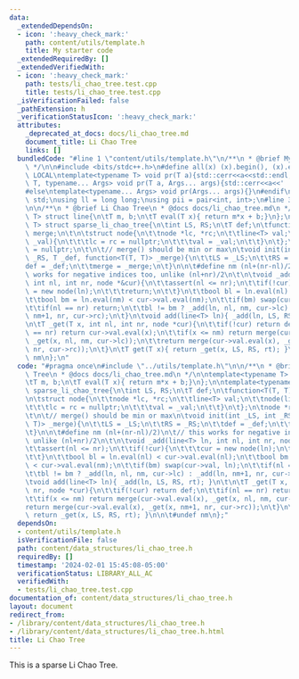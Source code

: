 ```yaml
---
data:
  _extendedDependsOn:
  - icon: ':heavy_check_mark:'
    path: content/utils/template.h
    title: My starter code
  _extendedRequiredBy: []
  _extendedVerifiedWith:
  - icon: ':heavy_check_mark:'
    path: tests/li_chao_tree.test.cpp
    title: tests/li_chao_tree.test.cpp
  _isVerificationFailed: false
  _pathExtension: h
  _verificationStatusIcon: ':heavy_check_mark:'
  attributes:
    _deprecated_at_docs: docs/li_chao_tree.md
    document_title: Li Chao Tree
    links: []
  bundledCode: "#line 1 \"content/utils/template.h\"\n/**\n * @brief My starter code\n\
    \ */\n\n#include <bits/stdc++.h>\n#define all(x) (x).begin(), (x).end()\n\n#ifdef\
    \ LOCAL\ntemplate<typename T> void pr(T a){std::cerr<<a<<std::endl;}\ntemplate<typename\
    \ T, typename... Args> void pr(T a, Args... args){std::cerr<<a<<' ',pr(args...);}\n\
    #else\ntemplate<typename... Args> void pr(Args... args){}\n#endif\n\nusing namespace\
    \ std;\nusing ll = long long;\nusing pii = pair<int, int>;\n#line 3 \"content/data_structures/li_chao_tree.h\"\
    \n\n/**\n * @brief Li Chao Tree\n * @docs docs/li_chao_tree.md\n */\n\ntemplate<typename\
    \ T> struct line{\n\tT m, b;\n\tT eval(T x){ return m*x + b;}\n};\n\ntemplate<typename\
    \ T> struct sparse_li_chao_tree{\n\tint LS, RS;\n\tT def;\n\tfunction<T(T, T)>\
    \ merge;\n\t\n\tstruct node{\n\t\tnode *lc, *rc;\n\t\tline<T> val;\n\t\tnode(line<T>\
    \ _val){\n\t\t\tlc = rc = nullptr;\n\t\t\tval = _val;\n\t\t}\n\t};\n\tnode *rt\
    \ = nullptr;\n\t\n\t// merge() should be min or max\n\tvoid init(int _LS, int\
    \ _RS, T _def, function<T(T, T)> _merge){\n\t\tLS = _LS;\n\t\tRS = _RS;\n\t\t\
    def = _def;\n\t\tmerge = _merge;\n\t}\n\n\t#define nm (nl+(nr-nl)/2)\n\t// this\
    \ works for negative indices too, unlike (nl+nr)/2\n\t\n\tvoid _add(line<T> ln,\
    \ int nl, int nr, node *&cur){\n\t\tassert(nl <= nr);\n\t\tif(!cur){\n\t\t\tcur\
    \ = new node(ln);\n\t\t\treturn;\n\t\t}\n\t\tbool bl = ln.eval(nl) < cur->val.eval(nl);\n\
    \t\tbool bm = ln.eval(nm) < cur->val.eval(nm);\n\t\tif(bm) swap(cur->val, ln);\n\
    \t\tif(nl == nr) return;\n\t\tbl != bm ? _add(ln, nl, nm, cur->lc) : _add(ln,\
    \ nm+1, nr, cur->rc);\n\t}\n\tvoid add(line<T> ln){ _add(ln, LS, RS, rt); }\n\t\
    \n\tT _get(T x, int nl, int nr, node *cur){\n\t\tif(!cur) return def;\n\t\tif(nl\
    \ == nr) return cur->val.eval(x);\n\t\tif(x <= nm) return merge(cur->val.eval(x),\
    \ _get(x, nl, nm, cur->lc));\n\t\treturn merge(cur->val.eval(x), _get(x, nm+1,\
    \ nr, cur->rc));\n\t}\n\tT get(T x){ return _get(x, LS, RS, rt); }\n\n\t#undef\
    \ nm\n};\n"
  code: "#pragma once\n#include \"../utils/template.h\"\n\n/**\n * @brief Li Chao\
    \ Tree\n * @docs docs/li_chao_tree.md\n */\n\ntemplate<typename T> struct line{\n\
    \tT m, b;\n\tT eval(T x){ return m*x + b;}\n};\n\ntemplate<typename T> struct\
    \ sparse_li_chao_tree{\n\tint LS, RS;\n\tT def;\n\tfunction<T(T, T)> merge;\n\t\
    \n\tstruct node{\n\t\tnode *lc, *rc;\n\t\tline<T> val;\n\t\tnode(line<T> _val){\n\
    \t\t\tlc = rc = nullptr;\n\t\t\tval = _val;\n\t\t}\n\t};\n\tnode *rt = nullptr;\n\
    \t\n\t// merge() should be min or max\n\tvoid init(int _LS, int _RS, T _def, function<T(T,\
    \ T)> _merge){\n\t\tLS = _LS;\n\t\tRS = _RS;\n\t\tdef = _def;\n\t\tmerge = _merge;\n\
    \t}\n\n\t#define nm (nl+(nr-nl)/2)\n\t// this works for negative indices too,\
    \ unlike (nl+nr)/2\n\t\n\tvoid _add(line<T> ln, int nl, int nr, node *&cur){\n\
    \t\tassert(nl <= nr);\n\t\tif(!cur){\n\t\t\tcur = new node(ln);\n\t\t\treturn;\n\
    \t\t}\n\t\tbool bl = ln.eval(nl) < cur->val.eval(nl);\n\t\tbool bm = ln.eval(nm)\
    \ < cur->val.eval(nm);\n\t\tif(bm) swap(cur->val, ln);\n\t\tif(nl == nr) return;\n\
    \t\tbl != bm ? _add(ln, nl, nm, cur->lc) : _add(ln, nm+1, nr, cur->rc);\n\t}\n\
    \tvoid add(line<T> ln){ _add(ln, LS, RS, rt); }\n\t\n\tT _get(T x, int nl, int\
    \ nr, node *cur){\n\t\tif(!cur) return def;\n\t\tif(nl == nr) return cur->val.eval(x);\n\
    \t\tif(x <= nm) return merge(cur->val.eval(x), _get(x, nl, nm, cur->lc));\n\t\t\
    return merge(cur->val.eval(x), _get(x, nm+1, nr, cur->rc));\n\t}\n\tT get(T x){\
    \ return _get(x, LS, RS, rt); }\n\n\t#undef nm\n};"
  dependsOn:
  - content/utils/template.h
  isVerificationFile: false
  path: content/data_structures/li_chao_tree.h
  requiredBy: []
  timestamp: '2024-02-01 15:45:08-05:00'
  verificationStatus: LIBRARY_ALL_AC
  verifiedWith:
  - tests/li_chao_tree.test.cpp
documentation_of: content/data_structures/li_chao_tree.h
layout: document
redirect_from:
- /library/content/data_structures/li_chao_tree.h
- /library/content/data_structures/li_chao_tree.h.html
title: Li Chao Tree
---
```

This is a sparse Li Chao Tree.